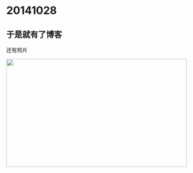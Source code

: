 # 20141028

## 于是就有了博客

还有照片

<img src="http://www.animae.co.uk/images/ANIMAE.png" width="477" height="286">